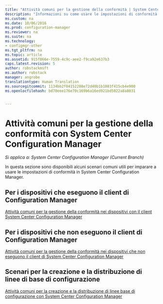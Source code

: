 ```yaml
---
title: "Attività comuni per la gestione della conformità | System Center Configuration Manager"
description: "Informazioni su come usare le impostazioni di conformità in System Center Configuration Manager."
ms.custom: na
ms.date: 10/06/2016
ms.prod: configuration-manager
ms.reviewer: na
ms.suite: na
ms.technology:
- configmgr-other
ms.tgt_pltfrm: na
ms.topic: article
ms.assetid: 915f866e-7559-4c9c-aee2-f9ca92e637b3
caps.latest.revision: 5
author: robstackmsft
ms.author: robstack
manager: angrobe
translationtype: Human Translation
ms.sourcegitcommit: 1134bb2f04152288e72d40b1b1083f415cb4e900
ms.openlocfilehash: bd70eee176e70c169b6a16ed921bd5022a8a8031


---
```

# <a name="common-tasks-for-managing-compliance-with-system-center-configuration-manager"></a>Attività comuni per la gestione della conformità con System Center Configuration Manager

*Si applica a: System Center Configuration Manager (Current Branch)*

In questa sezione sono disponibili alcuni scenari comuni utili per imparare a usare le impostazioni di conformità in System Center Configuration Manager.  

## <a name="for-devices-that-run-the-configuration-manager-client"></a>Per i dispositivi che eseguono il client di Configuration Manager  
 [Attività comuni per la gestione della conformità nei dispositivi con il client System Center Configuration Manager](../../compliance/plan-design/common-tasks-for-managing-compliance-on-devices-with-the-client.md)  

## <a name="for-devices-that-do-not-run-the-configuration-manager-client"></a>Per i dispositivi che non eseguono il client di Configuration Manager  
 [Attività comuni per la gestione della conformità nei dispositivi che non eseguono il client di System Center Configuration Manager](../../compliance/plan-design/common-tasks-for-managing-compliance-on-devices-not-running-the-client.md)  

## <a name="scenarios-for-creating-and-deploying-configuration-baselines"></a>Scenari per la creazione e la distribuzione di linee di base di configurazione  
 [Attività comuni per la creazione e la distribuzione di linee base di configurazione con System Center Configuration Manager](../../compliance/plan-design/common-tasks-for-creating-and-deploying-configuration-baselines.md)  



<!--HONumber=Nov16_HO1-->


